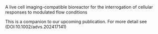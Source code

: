 A live cell imaging-compatible bioreactor for the interrogation of cellular responses to modulated flow conditions

This is a companion to our upcoming publication. For more detail see (DOI:10.1002/advs.202417141)
